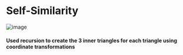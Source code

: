# Self-Similarity

![image](https://github.com/TheNaila/Visualizations-and-Algorithms/assets/63077056/e746e08c-4f45-4bc1-9735-f09cfd633366)

#### Used recursion to create the 3 inner triangles for each triangle using coordinate transformations
